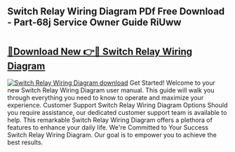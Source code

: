 ## Switch Relay Wiring Diagram PDf Free Download - Part-68j Service Owner Guide RiUww

# <h2><a href="http://dfiz5d.blite.top/?on=Switch+Relay+Wiring+Diagram">🔗Download New 👉🔴 Switch Relay Wiring Diagram</a></h2>

[![Switch Relay Wiring Diagram download](https://i.imgur.com/lujVjoI.png)](http://dfiz5d.blite.top/?on=Switch+Relay+Wiring+Diagram)
Get Started! Welcome to your new Switch Relay Wiring Diagram user manual. This guide will walk you through everything you need to know to operate and maximize your experience. Customer Support Switch Relay Wiring Diagram Options Should you require assistance, our dedicated customer support team is available to help. This remarkable Switch Relay Wiring Diagram offers a plethora of features to enhance your daily life. We're Committed to Your Success Switch Relay Wiring Diagram. Our goal is to empower you to achieve the best results.
